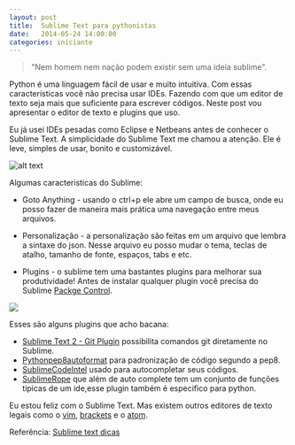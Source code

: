 ```yaml
---
layout: post
title:  Sublime Text para pythonistas
date:   2014-05-24 14:00:00
categories: iniciante
---
```


> "Nem homem nem nação podem existir sem uma ideia sublime".

Python é uma linguagem fácil de usar e muito intuitiva. Com essas 
características você não precisa usar IDEs. Fazendo com que  um editor de texto seja mais que suficiente para escrever códigos.
Neste post vou apresentar o editor de texto e plugins que uso.

Eu já usei IDEs pesadas como Eclipse e Netbeans antes de conhecer 
o Sublime Text. A simplicidade do Sublime Text me chamou a atenção. 
Ele é leve, simples de usar, bonito e customizável.

![alt text](http://i.imgur.com/snnBCO8.jpg)

Algumas caracteristicas do Sublime:

- Goto Anything - usando o ctrl+p ele abre um campo de busca, onde eu posso fazer de maneira mais prática uma navegação entre meus
arquivos.

- Personalização - a personalização são feitas em um arquivo que lembra a sintaxe do json. Nesse arquivo 
eu posso mudar o tema, teclas de atalho, tamanho de fonte, espaços, tabs e etc. 

- Plugins - o sublime tem uma bastantes plugins para melhorar sua produtividade!
Antes de instalar qualquer plugin você precisa do Sublime [Packge Control](https://sublime.wbond.net/).

<a href="http://reactiongifs.com/?p=3062"><img src="http://www.reactiongifs.com/r/2012/11/typing.gif"></a>

Esses são alguns plugins que acho bacana:

- [Sublime Text 2 - Git Plugin](https://github.com/kemayo/sublime-text-git/wiki) possibilita comandos git diretamente no Sublime.
- [Pythonpep8autoformat](https://sublime.wbond.net/packages/Python%20PEP8%20Autoformat) para padronização de código segundo a pep8.
- [SublimeCodeIntel](https://sublime.wbond.net/packages/SublimeCodeIntel) usado para autocompletar seus códigos.
- [SublimeRope](https://sublime.wbond.net/packages/SublimeRope) que além de auto complete tem um conjunto de funções tipicas de um ide,esse plugin também é especifico para python.

Eu estou feliz com o Sublime Text. Mas existem outros editores de texto legais como o [vim](http://www.vim.org/), [brackets](http://brackets.io/) e o [atom](https://atom.io/).  

Referência: [Sublime text dicas](http://sublimetextdicas.com.br/) 
